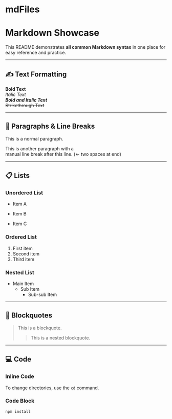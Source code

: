 # mdFiles

# Markdown Showcase

This README demonstrates **all common Markdown syntax** in one place for easy reference and practice.

---

## ✍️ Text Formatting

**Bold Text**  
*Italic Text*  
***Bold and Italic Text***  
~~Strikethrough Text~~

---

## 📝 Paragraphs & Line Breaks

This is a normal paragraph.

This is another paragraph with a  
manual line break after this line. (← two spaces at end)

---

## 📋 Lists

### Unordered List

- Item A  
* Item B  
+ Item C

### Ordered List

1. First item  
2. Second item  
3. Third item

### Nested List

- Main Item  
  - Sub Item  
    - Sub-sub Item

---

## 💬 Blockquotes

> This is a blockquote.  
>> This is a nested blockquote.

---

## 💻 Code

### Inline Code

To change directories, use the `cd` command.

### Code Block

```bash
npm install
